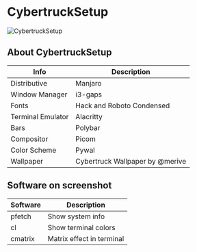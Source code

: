 # CybertruckSetup

![CybertruckSetup](https://github.com/merive-inc/dotfiles/blob/main/CybertruckSetup/setup.png)

## About CybertruckSetup

| Info              | Description                     |
| ----------------- | ------------------------------- |
| Distributive      | Manjaro                         |
| Window Manager    | i3-gaps                         |
| Fonts             | Hack and Roboto Condensed       |
| Terminal Emulator | Alacritty                       |
| Bars              | Polybar                         |
| Compositor        | Picom                           |
| Color Scheme      | Pywal                           |
| Wallpaper         | Cybertruck Wallpaper by @merive |

## Software on screenshot

| Software | Description               |
| -------- | ------------------------- |
| pfetch   | Show system info          |
| cl       | Show terminal colors      |
| cmatrix  | Matrix effect in terminal |

